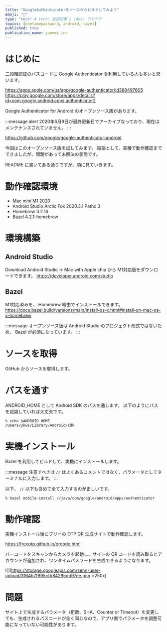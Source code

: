 ```yaml
---
title: "GoogleAuthenticatorをソースからビルドしてみよう"
emoji: "🔨"
type: "tech" # tech: 技術記事 / idea: アイデア
topics: [onetimepassword, android, bazel]
published: true
publication_name: yumemi_inc
---
```


# はじめに
二段階認証のパスコードに Google Authenticator を利用している人も多いと思います。

https://apps.apple.com/us/app/google-authenticator/id388497605
https://play.google.com/store/apps/details?id=com.google.android.apps.authenticator2

Google Authenticator for Android のオープンソース版があります。

:::message alert
2020年6月9日が最終更新日でアーカイブなっており、現在はメンテナンスされていません。
:::

https://github.com/google/google-authenticator-android

今回はこのオープンソース版を試してみます。
結論として、実機で動作確認までできましたが、問題があって未解決の状態です。

README に書いてある通りですが、順に見ていきます。

# 動作確認環境
- Mac mini M1 2020
- Android Studio Arctic Fox 2020.3.1 Pathc 3
- Homebrew 3.2.16
- Bazel 4.2.1-homebrew

# 環境構築
## Android Studio
Download Android Studio ->  Mac with Apple chip から M1対応版をダウンロードできます。
https://developer.android.com/studio

## Bazel
M1対応済みを、 Homebrew 経由でインストールできます。
https://docs.bazel.build/versions/main/install-os-x.html#install-on-mac-os-x-homebrew

:::message
オープンソース版は Android Studio のプロジェクト形式ではないため、 Bazel が必須になっています。
:::

# ソースを取得 
GitHub からソースを取得します。

# パスを通す
ANDROID_HOME として Android SDK のパスを通します。
以下のようにパスを認識していれば大丈夫です。

```
% echo $ANDROID_HOME
/Users/ykws/Library/Android/sdk
```

# 実機インストール
Bazel を利用してビルドして、実機にインストールします。

:::message
注意すべきは `//` はよくあるコメントではなく、パラメータとしてターミナルに入力します。
:::

以下、 `//` 以下も含めて全て入力するのが正しいです。

```
% bazel mobile-install //java/com/google/android/apps/authenticator
```

# 動作確認
実機インストール後にフリーの OTP QR 生成サイトで動作確認します。

https://freeotp.github.io/qrcode.html

バーコードをスキャンからカメラを起動し、サイトの QR コードを読み取るとアカウントが追加され、ワンタイムパスワードを生成できるようになります。

![](https://storage.googleapis.com/zenn-user-upload/3164b7f895cfb84285dd97ee.png =250x)

# 問題
サイト上で生成するパラメータ（桁数、SHA、Counter or Timeout）を変更しても、生成されるパスコードが全く同じなので、アプリ側でパラメータを調整可能になっていない可能性があります。

